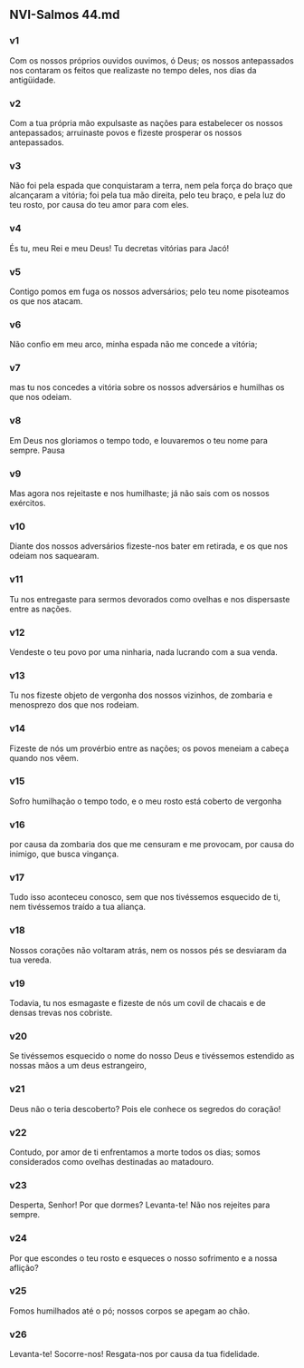 ## NVI-Salmos 44.md
### v1
 Com os nossos próprios ouvidos ouvimos, ó Deus; os nossos antepassados nos contaram os feitos que realizaste no tempo deles, nos dias da antigüidade.
### v2
 Com a tua própria mão expulsaste as nações para estabelecer os nossos antepassados; arruinaste povos e fizeste prosperar os nossos antepassados.
### v3
 Não foi pela espada que conquistaram a terra, nem pela força do braço que alcançaram a vitória; foi pela tua mão direita, pelo teu braço, e pela luz do teu rosto, por causa do teu amor para com eles.
### v4
 És tu, meu Rei e meu Deus! Tu decretas vitórias para Jacó!
### v5
 Contigo pomos em fuga os nossos adversários; pelo teu nome pisoteamos os que nos atacam.
### v6
 Não confio em meu arco, minha espada não me concede a vitória;
### v7
 mas tu nos concedes a vitória sobre os nossos adversários e humilhas os que nos odeiam.
### v8
 Em Deus nos gloriamos o tempo todo, e louvaremos o teu nome para sempre. Pausa
### v9
 Mas agora nos rejeitaste e nos humilhaste; já não sais com os nossos exércitos.
### v10
 Diante dos nossos adversários fizeste-nos bater em retirada, e os que nos odeiam nos saquearam.
### v11
 Tu nos entregaste para sermos devorados como ovelhas e nos dispersaste entre as nações.
### v12
 Vendeste o teu povo por uma ninharia, nada lucrando com a sua venda.
### v13
 Tu nos fizeste objeto de vergonha dos nossos vizinhos, de zombaria e menosprezo dos que nos rodeiam.
### v14
 Fizeste de nós um provérbio entre as nações; os povos meneiam a cabeça quando nos vêem.
### v15
 Sofro humilhação o tempo todo, e o meu rosto está coberto de vergonha
### v16
 por causa da zombaria dos que me censuram e me provocam, por causa do inimigo, que busca vingança.
### v17
 Tudo isso aconteceu conosco, sem que nos tivéssemos esquecido de ti, nem tivéssemos traído a tua aliança.
### v18
 Nossos corações não voltaram atrás, nem os nossos pés se desviaram da tua vereda.
### v19
 Todavia, tu nos esmagaste e fizeste de nós um covil de chacais e de densas trevas nos cobriste.
### v20
 Se tivéssemos esquecido o nome do nosso Deus e tivéssemos estendido as nossas mãos a um deus estrangeiro,
### v21
 Deus não o teria descoberto? Pois ele conhece os segredos do coração!
### v22
 Contudo, por amor de ti enfrentamos a morte todos os dias; somos considerados como ovelhas destinadas ao matadouro.
### v23
 Desperta, Senhor! Por que dormes? Levanta-te! Não nos rejeites para sempre.
### v24
 Por que escondes o teu rosto e esqueces o nosso sofrimento e a nossa aflição?
### v25
 Fomos humilhados até o pó; nossos corpos se apegam ao chão.
### v26
 Levanta-te! Socorre-nos! Resgata-nos por causa da tua fidelidade.
